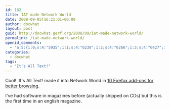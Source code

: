 ```yaml
---
id: 182
title: IAT made Network World
date: 2008-09-05T16:21:01+00:00
author: docwhat
layout: post
guid: http://docwhat.gerf.org/2008/09/iat-made-network-world/
permalink: /iat-made-network-world/
openid_comments:
  - 'a:5:{i:0;s:4:"5935";i:1;s:4:"6238";i:2;s:4:"6266";i:3;s:4:"6427";i:4;s:4:"6429";}'
categories:
  - docwhat
tags:
  - "It's All Text!"
---
```

Cool!  It's All Text! made it into Network World in <a href="http://www.networkworld.com/slideshows/2008/082608-10-firefox-addons.html?netht=ei_090508&amp;nladname=090508dailynewspmal">10 Firefox add-ons for better browsing</a>.

I've had software in magazines before (actually shipped on CDs) but this is the first time in an english magazine.